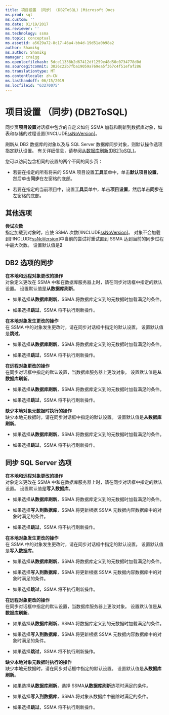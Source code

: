 ```yaml
---
title: 项目设置 （同步） (DB2ToSQL) |Microsoft Docs
ms.prod: sql
ms.custom: ''
ms.date: 01/19/2017
ms.reviewer: ''
ms.technology: ssma
ms.topic: conceptual
ms.assetid: a5629a72-8c17-46a4-bb4d-19d51a0b98a2
author: Shamikg
ms.author: Shamikg
manager: craigg
ms.openlocfilehash: 5dce11338b2d67412df1259e48d50c0734778d0d
ms.sourcegitcommit: 3026c22b7fba19059a769ea5f367c4f51efaf286
ms.translationtype: MT
ms.contentlocale: zh-CN
ms.lasthandoff: 06/15/2019
ms.locfileid: "63270075"
---
```

# <a name="project-settingssynchronization-db2tosql"></a>项目设置 （同步) (DB2ToSQL)
同步页**项目设置**对话框中包含的自定义如何 SSMA 加载和刷新到数据库对象，如表和存储的过程设置[!INCLUDE[ssNoVersion](../../includes/ssnoversion-md.md)]。  
  
刷新从 DB2 数据库的对象以及与 SQL Server 数据库同步对象，则默认操作选项指定默认设置。 有关详细信息，请参阅[从数据库刷新&#40;DB2ToSQL&#41;](../../ssma/db2/refresh-from-database-db2tosql.md)。  
  
您可以访问包含相同的设置的两个不同的同步页：  
  
-   若要在指定的所有将来的 SSMA 项目设置**工具**菜单中，单击**默认项目设置**，然后单击**同步**在左窗格的底部。  
  
-   若要在指定的当前项目中，设置**工具**菜单中，单击**项目设置**，然后单击**同步**在左窗格的底部。  
  
## <a name="miscellaneous-options"></a>其他选项  
**尝试次数**  
指定加载到对象时，应使 SSMA 次数[!INCLUDE[ssNoVersion](../../includes/ssnoversion-md.md)]。 对象不会加载到[!INCLUDE[ssNoVersion](../../includes/ssnoversion-md.md)]中当前的尝试将重试直到 SSMA 达到当前的同步过程中最大次数。 设置默认值是**2**  
  
## <a name="synchronization-for-db2-options"></a>DB2 选项的同步  
**在本地和远程对象更改的操作**  
对象定义更改在 SSMA 中和在数据库服务器上时，请在同步对话框中指定的默认设置。 设置默认值是**从数据库刷新**。  
  
-   如果选择**从数据库刷新**，SSMA 将数据库定义到的元数据时加载满足的条件。  
  
-   如果选择**跳过**，SSMA 将不执行刷新操作。  
  
**在本地对象发生更改的操作**  
在 SSMA 中的对象发生更改时，请在同步对话框中指定的默认设置。 设置默认值是**跳过**。  
  
-   如果选择**从数据库刷新**，SSMA 将数据库定义到的元数据时加载满足的条件。  
  
-   如果选择**跳过**，SSMA 将不执行刷新操作。  
  
**在远程对象更改的操作**  
在同步对话框中指定的默认设置，当数据库服务器上更改对象。 设置默认值是**从数据库刷新**。  
  
-   如果选择**从数据库刷新**，SSMA 将数据库定义到的元数据时加载满足的条件。  
  
-   如果选择**跳过**，SSMA 将不执行刷新操作。  
  
**缺少本地对象元数据时执行的操作**  
缺少本地元数据时，请在同步对话框中指定的默认设置。 设置默认值是**从数据库刷新**。  
  
-   如果选择**从数据库刷新**，SSMA 将数据库定义到的元数据时加载满足的条件。  
  
-   如果选择**跳过**，SSMA 将不执行刷新操作。  
  
## <a name="synchronization-for-sql-server-options"></a>同步 SQL Server 选项  
**在本地和远程对象更改的操作**  
对象定义更改在 SSMA 中和在数据库服务器上时，请在同步对话框中指定的默认设置。 设置默认值是**写入数据库**。  
  
-   如果选择**从数据库刷新**，SSMA 将数据库定义到的元数据时加载满足的条件。  
  
-   如果选择**写入到数据库**，SSMA 将更新根据 SSMA 元数据内容数据库中的对象时满足的条件。  
  
-   如果选择**跳过**，SSMA 将不执行刷新操作。  
  
**在本地对象发生更改的操作**  
在 SSMA 中的对象发生更改时，请在同步对话框中指定的默认设置。 设置默认值是**写入数据库**。  
  
-   如果选择**从数据库刷新**，SSMA 将数据库定义到的元数据时加载满足的条件。  
  
-   如果选择**写入到数据库**，SSMA 将更新根据 SSMA 元数据内容数据库中的对象时满足的条件。  
  
-   如果选择**跳过**，SSMA 将不执行刷新操作。  
  
**在远程对象更改的操作**  
在同步对话框中指定的默认设置，当数据库服务器上更改对象。  设置默认值是**从数据库刷新**。  
  
-   如果选择**从数据库刷新**，SSMA 将数据库定义到的元数据时加载满足的条件。  
  
-   如果选择**写入到数据库**，SSMA 将更新根据 SSMA 元数据内容数据库中的对象时满足的条件。  
  
-   如果选择**跳过**，SSMA 将不执行刷新操作。  
  
**缺少本地对象元数据时执行的操作**  
缺少本地元数据时，请在同步对话框中指定的默认设置。 设置默认值是**从数据库刷新**。  
  
-   如果选择**从数据库刷新**，选择 SSMA**从数据库刷新**选项时满足的条件。  
  
-   如果选择**写入到数据库**，SSMA 将对象从数据库中删除时满足的条件。  
  
-   如果选择**跳过**，SSMA 将不执行刷新操作。  
  
